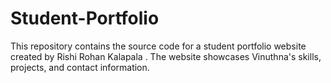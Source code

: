 # Student-Portfolio
This repository contains the source code for a student portfolio website created by Rishi Rohan Kalapala . The website showcases Vinuthna's skills, projects, and contact information.

